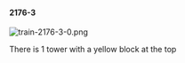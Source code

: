 #### 2176-3
![train-2176-3-0.png](https://github.com/lil-lab/nlvr/raw/master/nlvr/train/images/36/train-2176-3-0.png "train-2176-3-0.png")

There is 1 tower with a yellow block at the top
